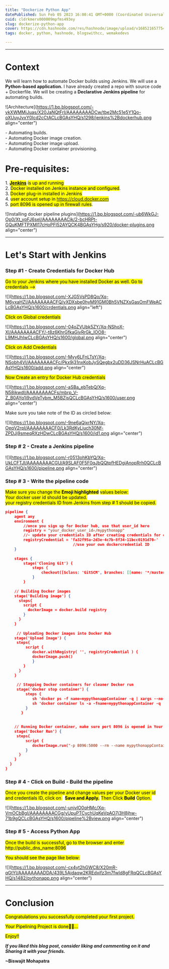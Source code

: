 ```yaml
---
title: "Dockerize Python App"
datePublished: Sun Feb 05 2023 16:00:41 GMT+0000 (Coordinated Universal Time)
cuid: cldrkmerx000009mpfms493ey
slug: dockerize-python-app
cover: https://cdn.hashnode.com/res/hashnode/image/upload/v1685216577542/76514e20-b5fe-4b7a-be97-13028612b30d.png
tags: docker, python, hashnode, blogswithcc, wemakedevs

---
```


---

# Context

We will learn how to automate Docker builds using Jenkins. We will use a **Python-based application.** I have already created a repo with source code + Dockerfile. We will be creating a **Declarative Jenkins pipeline** for automating builds.

![Architecture](https://1.bp.blogspot.com/-vkXWMMiJuas/X20JaNQtFrI/AAAAAAAADCw/tbe2Mc51e5Y1Qo-oXUuyJvxY0Icd2cCtACLcBGAsYHQ/s1298/jenkins%2Bdockerhub.png align="center")

\- Automating builds.  
\- Automating Docker image creation.  
\- Automating Docker image upload.  
\- Automating Docker container provisioning.

# **Pre-requisites:**

1\. [**<mark>Jenkins</mark>**](https://biswajitblogs.hashnode.dev/how-to-setup-jenkins-in-ubuntu-ec2-instance) <mark>is up and running</mark>  
2\. <mark>Docker installed on Jenkins instance and configured</mark>.  
3\. <mark>Docker plug-in installed in Jenkins</mark>  
4\. <mark>user account setup in https://cloud.docker.com</mark>  
5\. <mark>port 8096 is opened up in firewall rules</mark>.

![Installing docker pipeline plugins](https://1.bp.blogspot.com/-ub6WkGJ-Op0/Xt_vpFJ6seI/AAAAAAAACik/2-bcHRPt-GQuKMFTPXMl17cHoPFI52AYQCK4BGAsYHg/s920/docker-plugins.png align="center")

---

# Let's Start with Jenkins

### **Step #1 - Create Credentials for Docker Hub**

<mark>Go to your Jenkins where you have installed Docker as well. Go to credentials --&gt;</mark>

![](https://1.bp.blogspot.com/-XJG5VsPD8Qo/Xq-M6yxaHZI/AAAAAAAACFQ/vXDXsbe0hyM91GM0Bh5VNZXsGasOmFWeACLcBGAsYHQ/s1600/crdentials.png align="left")

<mark>Click on Global credentials</mark>

![](https://1.bp.blogspot.com/-04oZVUbk5ZY/Xq-NShoX-XI/AAAAAAAACFY/-t8z6KhrGfkaGivRrGk_IOO8-L9MHJhIwCLcBGAsYHQ/s1600/global.png align="center")

<mark>Click on Add Credentials</mark>

![](https://1.bp.blogspot.com/-Mvy6LFnLTsY/Xq-NSobh4VI/AAAAAAAACFc/Pkx9j31nxKobJySQegbx2uDD36JSNrHuACLcBGAsYHQ/s1600/add.png align="center")

<mark>Now Create an entry for Docker Hub credentials</mark>

![](https://1.bp.blogspot.com/-aSBa_ebTebQ/Xq-N58ikwdI/AAAAAAAACFs/mbrp_V-Z_B0AYq1i9vdVeTybm_M5BZjsQCLcBGAsYHQ/s1600/user.png align="center")

Make sure you take note of the ID as circled below:

![](https://1.bp.blogspot.com/-9ne6aQjxrNY/Xq-OeqV2rpI/AAAAAAAACF0/Lk3RdKyLiuch30Nf-ZPDJj9smeqRXzHDwCLcBGAsYHQ/s1600/id1.png align="center")

### **Step # 2 - Create a Jenkins pipeline**

![](https://1.bp.blogspot.com/-r0513ohKbYQ/Xq-UkLCFTJI/AAAAAAAACGU/A9SLAF0F5F0qJbQQtpfHEDgiAnopRrh0QCLcBGAsYHQ/s1600/pipeline.png align="center")

### **Step # 3 - Write the pipeline code**

<mark>Make sure you change the </mark> **<mark>Emoji highlighted</mark>** <mark>values below:<br>Your docker user id should be updated.<br>your registry credentials ID from Jenkins from step # 1 should be copied.</mark>

```json
pipeline {
    agent any 
    environment {
        //once you sign up for Docker hub, use that user_id here
        registry = "your_docker_user_id✍️/mypythonapp"
        //- update your credentials ID after creating credentials for connecting to Docker Hub
        registryCredential = 'fa32f95a-2d3e-4c7b-8f34-11bcc0191d70✍️' 
                              //use your own dockercredential ID
    }
    
    stages {
        stage('Cloning Git') {
            steps {
                checkout([$class: 'GitSCM', branches: [[name: '*/master']], doGenerateSubmoduleConfigurations: false, extensions: [], submoduleCfg: [], userRemoteConfigs: [[credentialsId: '', url: 'https://bitbucket.org/biswajitmoahapatra/mypythonrepo']]])       
            }
        }
    
    // Building Docker images
    stage('Building image') {
      steps{
        script {
          dockerImage = docker.build registry
        }
      }
    }
    
     // Uploading Docker images into Docker Hub
    stage('Upload Image') {
     steps{    
         script {
            docker.withRegistry( '', registryCredential ) {
            dockerImage.push()
            }
        }
      }
    }
    
     // Stopping Docker containers for cleaner Docker run
     stage('docker stop container') {
         steps {
            sh 'docker ps -f name=mypythonappContainer -q | xargs --no-run-if-empty docker container stop'
            sh 'docker container ls -a -fname=mypythonappContainer -q | xargs -r docker container rm'
         }
       }
    
    
    // Running Docker container, make sure port 8096 is opened in Your VM
    stage('Docker Run') {
     steps{
         script {
            dockerImage.run("-p 8096:5000 --rm --name mypythonappContainer")
         }
      }
    }
  }
}
```

### **Step # 4 - Click on Build - Build the pipeline**

<mark>Once you create the pipeline and change values per your Docker user id and credentials ID, click on&nbsp;</mark>  **<mark>Save and Apply.</mark>** <mark>Then Click </mark> **<mark>Build</mark>** <mark>Option.</mark>

![](https://1.bp.blogspot.com/-unjvlO0qHMc/Xq-VmOCbBgI/AAAAAAAACGg/yUpuPTCychUqKeVpAO7j3H8jhw-71b9gQCLcBGAsYHQ/s1600/pipeline%2Bview.png align="center")

### **Step # 5 - Access Python App**

<mark>Once the build is successful, go to the browser and enter http://public_dns_name:8096</mark>

<mark>You should see the page like below:</mark>

![](https://1.bp.blogspot.com/-cx4yt2hGWC8/X20mR-qGtYI/AAAAAAAADDA/439L5Aidaqw2KREdxifz3m7fwId8gFRqQCLcBGAsYHQ/s1482/pythonapp.png align="center")

---

# Conclusion

<mark>Congratulations you successfully completed your first project.</mark>

<mark>Your Pipelining Project is done🤟🤟...</mark>

<mark>Enjoy!!</mark>

***If you liked this blog post, consider liking and commenting on it and Sharing it with your friends.***

**~Biswajit Mohapatra**